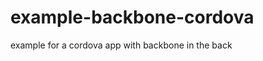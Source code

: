 example-backbone-cordova
========================

example for a cordova app with backbone in the back
